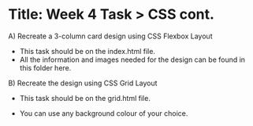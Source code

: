# Title: Week 4 Task > CSS cont.

A) Recreate a 3-column card design using CSS Flexbox Layout

- This task should be on the index.html file.
- All the information and images needed for the design can be found in this folder here.

B) Recreate the design using CSS Grid Layout

- This task should be on the grid.html file.

- You can use any background colour of your choice.
